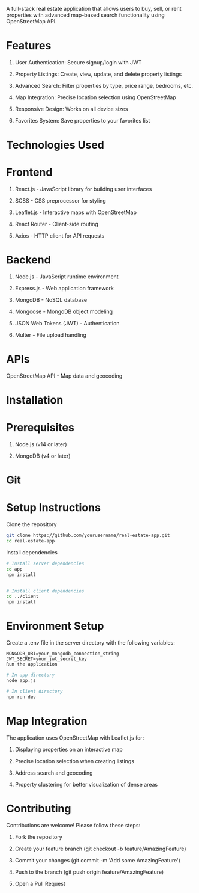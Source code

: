 A full-stack real estate application that allows users to buy, sell, or rent properties with advanced map-based search functionality using OpenStreetMap API.

# Features
1. User Authentication: Secure signup/login with JWT

2. Property Listings: Create, view, update, and delete property listings

3. Advanced Search: Filter properties by type, price range, bedrooms, etc.

4. Map Integration: Precise location selection using OpenStreetMap

5. Responsive Design: Works on all device sizes

6. Favorites System: Save properties to your favorites list

# Technologies Used
# Frontend
1. React.js - JavaScript library for building user interfaces

2. SCSS - CSS preprocessor for styling

3. Leaflet.js - Interactive maps with OpenStreetMap

4. React Router - Client-side routing

5. Axios - HTTP client for API requests

# Backend
1. Node.js - JavaScript runtime environment

2. Express.js - Web application framework

3. MongoDB - NoSQL database

4. Mongoose - MongoDB object modeling

5. JSON Web Tokens (JWT) - Authentication

6. Multer - File upload handling

# APIs
OpenStreetMap API - Map data and geocoding

# Installation
# Prerequisites
1. Node.js (v14 or later)

2. MongoDB (v4 or later)

# Git

# Setup Instructions
Clone the repository

```bash
git clone https://github.com/yourusername/real-estate-app.git
cd real-estate-app
```
Install dependencies

```bash
# Install server dependencies
cd app
npm install


# Install client dependencies
cd ../client
npm install
```

# Environment Setup

Create a .env file in the server directory with the following variables:

```
MONGODB_URI=your_mongodb_connection_string
JWT_SECRET=your_jwt_secret_key
Run the application
```

```bash
# In app directory
node app.js

# In client directory
npm run dev
```

# Map Integration
The application uses OpenStreetMap with Leaflet.js for:

1. Displaying properties on an interactive map

2. Precise location selection when creating listings

3. Address search and geocoding

4. Property clustering for better visualization of dense areas

# Contributing
Contributions are welcome! Please follow these steps:

1. Fork the repository

2. Create your feature branch (git checkout -b feature/AmazingFeature)

3. Commit your changes (git commit -m 'Add some AmazingFeature')

4. Push to the branch (git push origin feature/AmazingFeature)

5. Open a Pull Request

